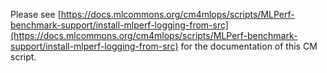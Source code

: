 Please see [https://docs.mlcommons.org/cm4mlops/scripts/MLPerf-benchmark-support/install-mlperf-logging-from-src](https://docs.mlcommons.org/cm4mlops/scripts/MLPerf-benchmark-support/install-mlperf-logging-from-src) for the documentation of this CM script.
